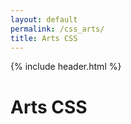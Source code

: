 ```yaml
---
layout: default
permalink: /css_arts/
title: Arts CSS
---
```


{% include header.html %}
<h1>Arts CSS</h1>
